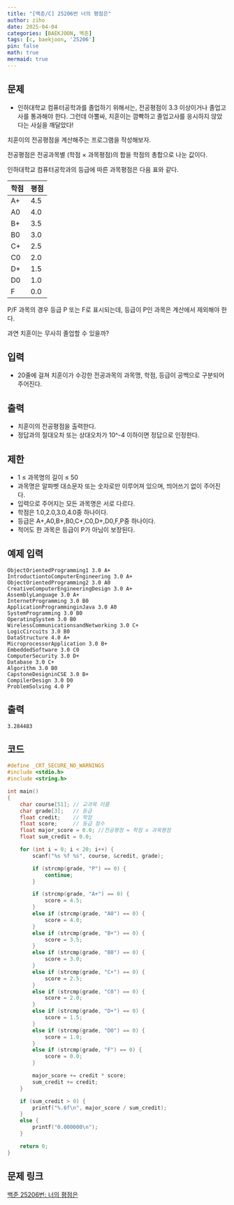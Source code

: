 ```yaml
---
title: "[백준/C] 25206번 너의 평점은"
author: ziho
date: 2025-04-04
categories: [BAEKJOON, 백준]
tags: [c, baekjoon, '25206']
pin: false
math: true
mermaid: true
---
```

## 문제
- 인하대학교 컴퓨터공학과를 졸업하기 위해서는, 전공평점이 3.3 이상이거나 졸업고사를 통과해야 한다. 그런데 아뿔싸, 치훈이는 깜빡하고 졸업고사를 응시하지 않았다는 사실을 깨달았다!

치훈이의 전공평점을 계산해주는 프로그램을 작성해보자.

전공평점은 전공과목별 (학점 × 과목평점)의 합을 학점의 총합으로 나눈 값이다.

인하대학교 컴퓨터공학과의 등급에 따른 과목평점은 다음 표와 같다.

|학점|평점|
|------|---|
|A+|4.5|
|A0|4.0|
|B+|3.5|
|B0|3.0|
|C+|2.5|
|C0|2.0|
|D+|1.5|
|D0|1.0|
|F|0.0|

P/F 과목의 경우 등급 P 또는 F로 표시되는데, 등급이 P인 과목은 계산에서 제외해야 한다.

과연 치훈이는 무사히 졸업할 수 있을까?

## 입력
- 20줄에 걸쳐 치훈이가 수강한 전공과목의 과목명, 학점, 등급이 공백으로 구분되어 주어진다.
## 출력
- 치훈이의 전공평점을 출력한다.
- 정답과의 절대오차 또는 상대오차가 10^-4 이하이면 정답으로 인정한다.
## 제한
- 1 ≤ 과목명의 길이 ≤ 50
- 과목명은 알파벳 대소문자 또는 숫자로만 이루어져 있으며, 띄어쓰기 없이 주어진다. 
- 입력으로 주어지는 모든 과목명은 서로 다르다.
- 학점은 1.0,2.0,3.0,4.0중 하나이다.
- 등급은 A+,A0,B+,B0,C+,C0,D+,D0,F,P중 하나이다.
- 적어도 한 과목은 등급이 P가 아님이 보장된다.
## 예제 입력
```
ObjectOrientedProgramming1 3.0 A+
IntroductiontoComputerEngineering 3.0 A+
ObjectOrientedProgramming2 3.0 A0
CreativeComputerEngineeringDesign 3.0 A+
AssemblyLanguage 3.0 A+
InternetProgramming 3.0 B0
ApplicationProgramminginJava 3.0 A0
SystemProgramming 3.0 B0
OperatingSystem 3.0 B0
WirelessCommunicationsandNetworking 3.0 C+
LogicCircuits 3.0 B0
DataStructure 4.0 A+
MicroprocessorApplication 3.0 B+
EmbeddedSoftware 3.0 C0
ComputerSecurity 3.0 D+
Database 3.0 C+
Algorithm 3.0 B0
CapstoneDesigninCSE 3.0 B+
CompilerDesign 3.0 D0
ProblemSolving 4.0 P
```
## 출력
```
3.284483
```
## 코드

```c
#define _CRT_SECURE_NO_WARNINGS
#include <stdio.h>
#include <string.h>

int main()
{
    char course[51]; // 교과목 이름
    char grade[3];   // 등급
    float credit;    // 학점
    float score;     // 등급 점수
    float major_score = 0.0; //전공평점 = 학점 x 과목평점
    float sum_credit = 0.0;

    for (int i = 0; i < 20; i++) {
        scanf("%s %f %s", course, &credit, grade);

        if (strcmp(grade, "P") == 0) {
            continue;
        }

        if (strcmp(grade, "A+") == 0) {
            score = 4.5;
        }
        else if (strcmp(grade, "A0") == 0) {
            score = 4.0;
        }
        else if (strcmp(grade, "B+") == 0) {
            score = 3.5;
        }
        else if (strcmp(grade, "B0") == 0) {
            score = 3.0;
        }
        else if (strcmp(grade, "C+") == 0) {
            score = 2.5;
        }
        else if (strcmp(grade, "C0") == 0) {
            score = 2.0;
        }
        else if (strcmp(grade, "D+") == 0) {
            score = 1.5;
        }
        else if (strcmp(grade, "D0") == 0) {
            score = 1.0;
        }
        else if (strcmp(grade, "F") == 0) {
            score = 0.0;
        }

        major_score += credit * score;
        sum_credit += credit;
    }

    if (sum_credit > 0) {
        printf("%.6f\n", major_score / sum_credit);
    }
    else {
        printf("0.000000\n");
    }

    return 0;
}
```

## 문제 링크
[백준 25206번: 너의 평점은](https://www.acmicpc.net/problem/25206)
